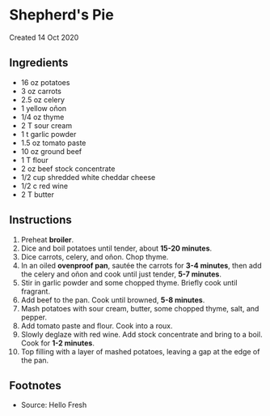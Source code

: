 # Shepherd's Pie
Created 14 Oct 2020

## Ingredients
- 16 oz potatoes
- 3 oz carrots
- 2.5 oz celery
- 1 yellow oñon
- 1/4 oz thyme
- 2 T sour cream
- 1 t garlic powder
- 1.5 oz tomato paste
- 10 oz ground beef
- 1 T flour
- 2 oz beef stock concentrate
- 1/2 cup shredded white cheddar cheese
- 1/2 c red wine
- 2 T butter

## Instructions
1. Preheat **broiler**.
2. Dice and boil potatoes until tender, about **15-20 minutes**.
3. Dice carrots, celery, and oñon. Chop thyme.
4. In an oiled **ovenproof pan**, sautée the carrots for **3-4 minutes**, then add the celery and oñon and cook until just tender, **5-7 minutes**.
5. Stir in garlic powder and some chopped thyme. Briefly cook until fragrant.
6. Add beef to the pan. Cook until browned, **5-8 minutes**.
7. Mash potatoes with sour cream, butter, some chopped thyme, salt, and pepper.
8. Add tomato paste and flour. Cook into a roux.
9. Slowly deglaze with red wine. Add stock concentrate and bring to a boil. Cook for **1-2 minutes**.
10. Top filling with a layer of mashed potatoes, leaving a gap at the edge of the pan.

## Footnotes

- Source: Hello Fresh
